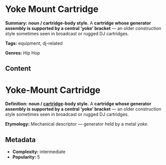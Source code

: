 # Yoke Mount Cartridge

**Summary:** **noun / cartridge-body style.** A **cartridge whose generator assembly is supported by a central ‘yoke’ bracket** — an older construction style sometimes seen in broadcast or rugged DJ cartridges.

**Tags:** equipment, dj-related

**Genres:** Hip Hop

## Content

# Yoke-Mount Cartridge

**Definition:** **noun / [cartridge](../c/cartridge.md)-body style.** A **cartridge whose generator assembly is supported by a central ‘yoke’ bracket** — an older construction style sometimes seen in broadcast or rugged DJ cartridges.

**Etymology:** Mechanical descriptor — generator held by a metal *yoke*.

## Metadata

- **Complexity:** intermediate
- **Popularity:** 5
